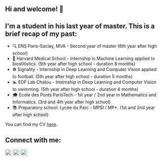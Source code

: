 ## Hi and welcome! 👋 

## I'm a student in his last year of master. This is a brief recap of my past:

- 🔍 ENS Paris-Saclay, MVA - Second year of master (6th year after high school)
- 🔬 Harvard Medical School - Internship in Machine Learning applied to biostitistics. (5th year after high school - duration 8 months)
- ⚽ Signality - Internship in Deep Learning and Computer Vision applied to football. (5th year after high school - duration 5 months)
- 🏊 EDF Lab Chatou - Internship in Deep Learning and Computer Vision to swimming. (5th year after high school - duration 4 months)
- 🎓 Ecole des Ponts ParisTech - 1st year / 2nd year in Mathematics and Informatics. (3rd and 4th year after high school)
- 📚 Preparatory school: Lycée du Parc - MPSI / MP*. (1st and 2nd year after high school)

You can find my CV [here][CV].

## Connect with me:

[<img align="left" width="22px" src="https://upload.wikimedia.org/wikipedia/commons/e/e9/Linkedin_icon.svg" />][LinkedIn]
[<img align="left" width="22px" src="https://upload.wikimedia.org/wikipedia/commons/thumb/c/c7/Google_Scholar_logo.svg/512px-Google_Scholar_logo.svg.png" />][GoogleScolar]
[<img align="left" width="22px" src="https://upload.wikimedia.org/wikipedia/commons/thumb/e/ef/Stack_Overflow_icon.svg/512px-Stack_Overflow_icon.svg.png" />][StackOverFlow]

<br />
<br />

[CV]: https://www.linkedin.com/in/theo-vincent/detail/overlay-view/urn:li:fsd_profileTreasuryMedia:(ACoAACrS0S0B0TU-lNFxIMlJ8TlY5CN1G7_0X2M,1635476067067)/
[LinkedIn]: https://www.linkedin.com/in/theo-vincent/
[GoogleScolar]: https://scholar.google.com/citations?user=nZPOL4wAAAAJ&hl=en&oi=ao
[StackOverFlow]: https://stats.stackexchange.com/users/325933/th%c3%a9o-vincent